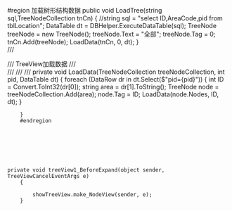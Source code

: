 





#region 加载树形结构数据
		public void LoadTree(string sql,TreeNodeCollection tnCn)
		{
			//string sql = "select ID,AreaCode,pid from tblLocation";
			DataTable dt = DBHelper.ExecuteDataTable(sql);
			TreeNode treeNode = new TreeNode();
			treeNode.Text = "全部";
			treeNode.Tag = 0;
			tnCn.Add(treeNode);
			LoadData(tnCn, 0, dt);
		}       
        /// <summary>
        /// TreeView加载数据
        /// </summary>
        /// <param name="treeNodeCollection"></param>
        /// <param name="pid"></param>
        /// <param name="dt"></param>
        private void LoadData(TreeNodeCollection treeNodeCollection, int pid, DataTable dt)
		{
			foreach (DataRow dr in dt.Select($"pid={pid}"))
			{
				int ID = Convert.ToInt32(dr[0]);
				string area = dr[1].ToString();
				TreeNode node = treeNodeCollection.Add(area);
				node.Tag = ID;
				LoadData(node.Nodes, ID, dt);
			}

		}
		#endregion







    private void treeView1_BeforeExpand(object sender, TreeViewCancelEventArgs e)
        {
    		
            showTreeView.make_NodeView(sender, e);
        }